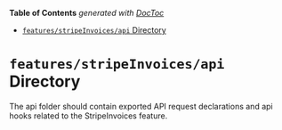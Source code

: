 <!-- START doctoc generated TOC please keep comment here to allow auto update -->
<!-- DON'T EDIT THIS SECTION, INSTEAD RE-RUN doctoc TO UPDATE -->

**Table of Contents** _generated with [DocToc](https://github.com/thlorenz/doctoc)_

- [`features/stripeInvoices/api` Directory](#featuresstripeinvoicesapi-directory)

<!-- END doctoc generated TOC please keep comment here to allow auto update -->

# `features/stripeInvoices/api` Directory

The api folder should contain exported API request declarations and api hooks related to the StripeInvoices feature.
